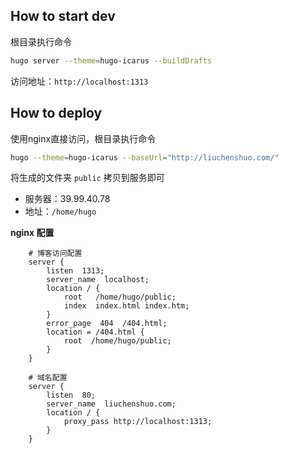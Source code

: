 ## How to start dev
根目录执行命令
```bash
hugo server --theme=hugo-icarus --buildDrafts
```
访问地址：`http://localhost:1313`

## How to deploy
使用nginx直接访问，根目录执行命令
```bash
hugo --theme=hugo-icarus --baseUrl="http://liuchenshuo.com/"
```
将生成的文件夹 `public` 拷贝到服务即可
* 服务器：39.99.40.78
* 地址：`/home/hugo`

**nginx 配置**
```
    # 博客访问配置
    server {
        listen  1313;
        server_name  localhost;
        location / {
            root   /home/hugo/public;
            index  index.html index.htm;
        }
        error_page  404  /404.html;
        location = /404.html {
            root  /home/hugo/public;
        }
    }

    # 域名配置
    server {
        listen  80;
        server_name  liuchenshuo.com;
        location / {
            proxy_pass http://localhost:1313;
        }
    }
```
